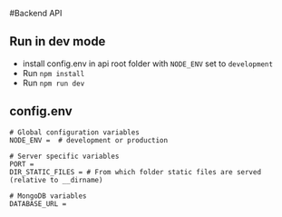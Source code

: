 #Backend API

## Run in dev mode

-  install config.env in api root folder with `NODE_ENV` set to `development`
-  Run `npm install`
-  Run `npm run dev`

## config.env

```
# Global configuration variables
NODE_ENV =  # development or production

# Server specific variables
PORT =
DIR_STATIC_FILES = # From which folder static files are served (relative to __dirname)

# MongoDB variables
DATABASE_URL =
```
